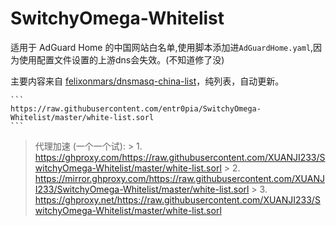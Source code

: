 
# SwitchyOmega-Whitelist
适用于 AdGuard Home 的中国网站白名单,使用脚本添加进`AdGuardHome.yaml`,因为使用配置文件设置的上游dns会失效。(不知道修了没)

主要内容来自 [felixonmars/dnsmasq-china-list](https://github.com/felixonmars/dnsmasq-china-list)，纯列表，自动更新。


    ```
    https://raw.githubusercontent.com/entr0pia/SwitchyOmega-Whitelist/master/white-list.sorl
    ```
    
> 代理加速 (一个一个试):
    > 1. https://ghproxy.com/https://raw.githubusercontent.com/XUANJI233/SwitchyOmega-Whitelist/master/white-list.sorl
    > 2. https://mirror.ghproxy.com/https://raw.githubusercontent.com/XUANJI233/SwitchyOmega-Whitelist/master/white-list.sorl
    > 3. https://ghproxy.net/https://raw.githubusercontent.com/XUANJI233/SwitchyOmega-Whitelist/master/white-list.sorl

